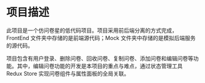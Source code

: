 # 项目描述
此项目是一个仿问卷星的低代码项目。项目采用前后端分离的方式完成，FrontEnd 文件夹中存储的是前端源代码；Mock 文件夹中存储的是模拟后端服务的源代码。

项目包含有用户登录、删除问卷、回收问卷、复制问卷、添加问卷和编辑问卷等功能。其中，编辑问卷功能的开发是本项目的重点与难点，通过状态管理工具 Redux Store 实现问卷组件与属性面板的全局关联。 
